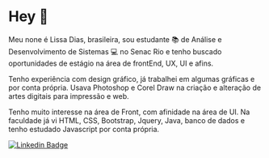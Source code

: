 # Hey 👋

Meu none é Lissa Dias, brasileira, sou estudante 📚 de Análise e Desenvolvimento de Sistemas 💻 no Senac Rio 
e tenho buscado oportunidades de estágio na área de frontEnd, UX, UI e afins.

Tenho experiência com design gráfico, já trabalhei em algumas gráficas e por conta própria. 
Usava Photoshop e Corel Draw na criação e alteração de artes digitais para impressão e web.

Tenho muito interesse na área de Front, com afinidade na área de UI. 
Na faculdade já vi HTML, CSS, Bootstrap, Jquery, Java, banco de dados e tenho estudado Javascript por conta própria.


[![Linkedin Badge](https://img.shields.io/badge/-LinkedIn-blue?style=flat-square&logo=Linkedin&logoColor=white&link=https://www.linkedin.com/in/lissadias/)](https://www.linkedin.com/in/lissadias/)
